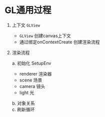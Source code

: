 
# GL通用过程

1. 上下文 `GLView`    
    * `GLView` 创建canvas上下文
    * 通过绑定onContextCreate 创建渲染流程
2. 渲染流程    
    
    a. 初始化 SetupEnv     
    
    * renderer 渲染器
    * scene    场景
    * camera   镜头
    * light    光
    
    b. 对象关系  
    c. 刷新循环
